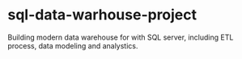 # sql-data-warhouse-project
Building modern data warehouse for with SQL server, including ETL process, data modeling  and analystics.
